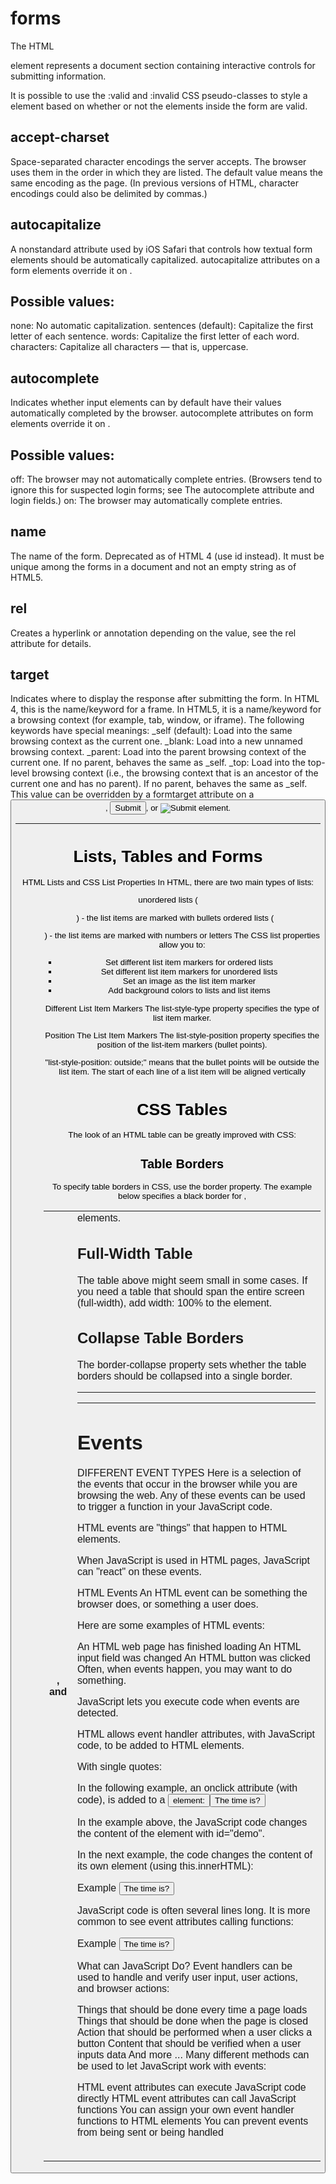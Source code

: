 # forms
The HTML <form> element represents a document section containing interactive controls for submitting information.
  
  <form action="" method="get" class="form-example">

 It is possible to use the :valid and :invalid CSS pseudo-classes to style a <form> element based on 
  whether or not the elements inside the form are valid.
  
 ## accept-charset
Space-separated character encodings the server accepts. The browser uses them in the order in which they are listed. The default value means the same encoding as the page.
(In previous versions of HTML, character encodings could also be delimited by commas.)

## autocapitalize 
A nonstandard attribute used by iOS Safari that controls how textual form elements should be automatically capitalized. autocapitalize attributes on a form elements override it on <form>.
  
## Possible values:
none: No automatic capitalization.
sentences (default): Capitalize the first letter of each sentence.
words: Capitalize the first letter of each word.
characters: Capitalize all characters — that is, uppercase.
  
 ## autocomplete
Indicates whether input elements can by default have their values automatically completed by the browser. autocomplete attributes on form elements override it on <form>. 

## Possible values:
off: The browser may not automatically complete entries. (Browsers tend to ignore this for suspected login forms; see The autocomplete attribute and login fields.)
on: The browser may automatically complete entries.
  
## name
The name of the form. Deprecated as of HTML 4 (use id instead). It must be unique among the forms in a document and not an empty string as of HTML5.
  
## rel
Creates a hyperlink or annotation depending on the value, see the rel attribute for details.
  

## target
Indicates where to display the response after submitting the form. In HTML 4, this is the name/keyword for a frame. In HTML5, it is a name/keyword for a browsing context (for example, tab, window, or iframe). The following keywords have special meanings:
_self (default): Load into the same browsing context as the current one.
_blank: Load into a new unnamed browsing context.
_parent: Load into the parent browsing context of the current one. If no parent, behaves the same as _self.
_top: Load into the top-level browsing context (i.e., the browsing context that is an ancestor of the current one and has no parent). If no parent, behaves the same as _self.
This value can be overridden by a formtarget attribute on a <button>, <input type="submit">, or <input type="image"> element.
  ________________________________________________________________________________________________________________________________________
  
  
  
  # Lists, Tables and Forms

HTML Lists and CSS List Properties
In HTML, there are two main types of lists:

unordered lists (<ul>) - the list items are marked with bullets
ordered lists (<ol>) - the list items are marked with numbers or letters
The CSS list properties allow you to:

* Set different list item markers for ordered lists
* Set different list item markers for unordered lists
* Set an image as the list item marker 
* Add background colors to lists and list items

Different List Item Markers
The list-style-type property specifies the type of list item marker.

Position The List Item Markers
The list-style-position property specifies the position of the list-item markers (bullet points).

"list-style-position: outside;" means that the bullet points will be outside the list item.
The start of each line of a list item will be aligned vertically

# CSS Tables
The look of an HTML table can be greatly improved with CSS:

## Table Borders
To specify table borders in CSS, use the border property.
The example below specifies a black border for <table>, <th>, and <td> elements.
  
## Full-Width Table
The table above might seem small in some cases. If you need a table that should span the entire screen (full-width), add width: 100% to the <table> element.
  
 ## Collapse Table Borders
The border-collapse property sets whether the table borders should be collapsed into a single border.


***************************************************************************************************************************************************************************

  ___________________________________________________________________________________________________________________________________________________________
# Events

DIFFERENT EVENT TYPES
Here is a selection of the events that occur in the browser while you are
browsing the web. Any of these events can be used to trigger a function
in your JavaScript code.

HTML events are "things" that happen to HTML elements.

When JavaScript is used in HTML pages, JavaScript can "react" on these events.


HTML Events
An HTML event can be something the browser does, or something a user does.

Here are some examples of HTML events:

An HTML web page has finished loading
An HTML input field was changed
An HTML button was clicked
Often, when events happen, you may want to do something.

JavaScript lets you execute code when events are detected.

HTML allows event handler attributes, with JavaScript code, to be added to HTML elements.

With single quotes:

<element event='some JavaScript'>
  
  In the following example, an onclick attribute (with code), is added to a <button> element:
  <button onclick="document.getElementById('demo').innerHTML = Date()">The time is?</button>
  
  In the example above, the JavaScript code changes the content of the element with id="demo".

In the next example, the code changes the content of its own element (using this.innerHTML):

Example
<button onclick="this.innerHTML = Date()">The time is?</button>

JavaScript code is often several lines long. It is more common to see event attributes calling functions:

Example
<button onclick="displayDate()">The time is?</button>

What can JavaScript Do?
Event handlers can be used to handle and verify user input, user actions, and browser actions:

Things that should be done every time a page loads
Things that should be done when the page is closed
Action that should be performed when a user clicks a button
Content that should be verified when a user inputs data
And more ...
Many different methods can be used to let JavaScript work with events:

HTML event attributes can execute JavaScript code directly
HTML event attributes can call JavaScript functions
You can assign your own event handler functions to HTML elements
You can prevent events from being sent or being handled
  
